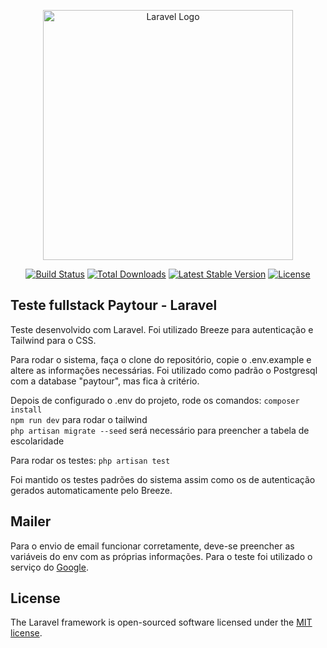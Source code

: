 <p align="center"><a href="https://laravel.com" target="_blank"><img src="https://raw.githubusercontent.com/laravel/art/master/logo-lockup/5%20SVG/2%20CMYK/1%20Full%20Color/laravel-logolockup-cmyk-red.svg" width="400" alt="Laravel Logo"></a></p>

<p align="center">
<a href="https://travis-ci.org/laravel/framework"><img src="https://travis-ci.org/laravel/framework.svg" alt="Build Status"></a>
<a href="https://packagist.org/packages/laravel/framework"><img src="https://img.shields.io/packagist/dt/laravel/framework" alt="Total Downloads"></a>
<a href="https://packagist.org/packages/laravel/framework"><img src="https://img.shields.io/packagist/v/laravel/framework" alt="Latest Stable Version"></a>
<a href="https://packagist.org/packages/laravel/framework"><img src="https://img.shields.io/packagist/l/laravel/framework" alt="License"></a>
</p>

## Teste fullstack Paytour - Laravel

Teste desenvolvido com Laravel.
Foi utilizado Breeze para autenticação e Tailwind para o CSS.

Para rodar o sistema, faça o clone do repositório, copie o .env.example e altere as informações necessárias.
Foi utilizado como padrão o Postgresql com a database "paytour", mas fica à critério.

Depois de configurado o .env do projeto, rode os comandos:
`composer install`  
`npm run dev` para rodar o tailwind  
`php artisan migrate --seed` será necessário para preencher a tabela de escolaridade

Para rodar os testes:
`php artisan test`

Foi mantido os testes padrões do sistema assim como os de autenticação gerados automaticamente pelo Breeze.

## Mailer

Para o envio de email funcionar corretamente, deve-se preencher as variáveis do env com as próprias informações.
Para o teste foi utilizado o serviço do [Google](https://support.google.com/mail/answer/185833?hl=en).

## License

The Laravel framework is open-sourced software licensed under the [MIT license](https://opensource.org/licenses/MIT).
